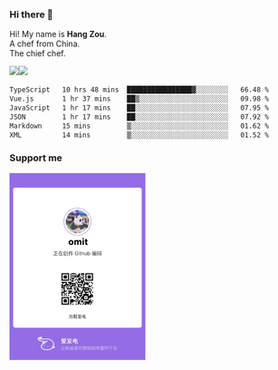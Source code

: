 ### Hi there 👋

Hi! My name is **Hang Zou**.  
A chef from China.  
The chief chef.

<img align="" width="57.5%" src="https://github-readme-stats.vercel.app/api?username=zouhangwithsweet&hide_title=true&hide_border=true&show_icons=true&include_all_commits=true&line_height=21" /><img align="" width="42.4%" src="https://github-readme-stats.vercel.app/api/top-langs/?username=zouhangwithsweet&hide_title=true&hide_border=true&layout=compact" />

<!--START_SECTION:waka-->

```text
TypeScript   10 hrs 48 mins  ████████████████▓░░░░░░░░   66.48 %
Vue.js       1 hr 37 mins    ██▒░░░░░░░░░░░░░░░░░░░░░░   09.98 %
JavaScript   1 hr 17 mins    ██░░░░░░░░░░░░░░░░░░░░░░░   07.95 %
JSON         1 hr 17 mins    ██░░░░░░░░░░░░░░░░░░░░░░░   07.92 %
Markdown     15 mins         ▒░░░░░░░░░░░░░░░░░░░░░░░░   01.62 %
XML          14 mins         ▒░░░░░░░░░░░░░░░░░░░░░░░░   01.52 %
```

<!--END_SECTION:waka-->

### Support me

<img width="240" src="./afdian-omit.jpeg"></img>
